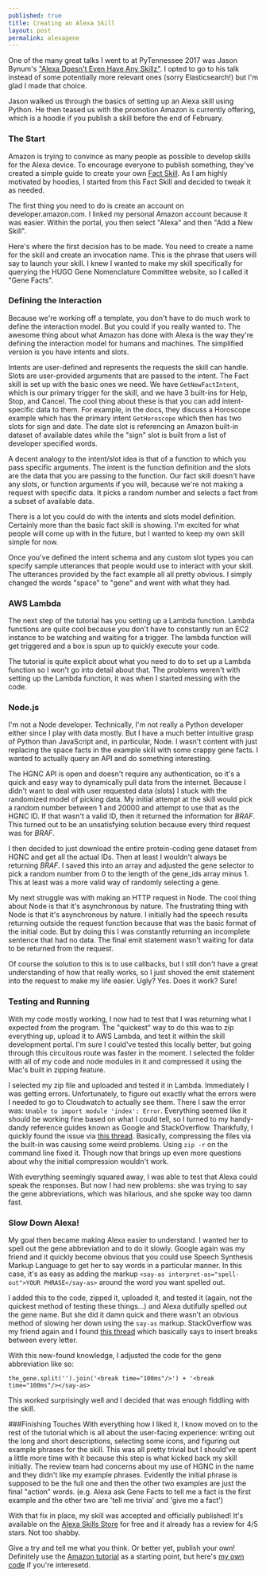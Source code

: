 ```yaml
---
published: true
title: Creating an Alexa Skill
layout: post
permalink: alexagene
---
```

One of the many great talks I went to at PyTennessee 2017 was Jason Bynum's ["Alexa Doesn't Even Have Any Skillz"](https://www.pytennessee.org/schedule/presentation/151/). I opted to go to his talk instead of some potentially more relevant ones (sorry Elasticsearch!) but I'm glad I made that choice.

Jason walked us through the basics of setting up an Alexa skill using Python. He then teased us with the promotion Amazon is currently offering, which is a hoodie if you publish a skill before the end of February.

### The Start
Amazon is trying to convince as many people as possible to develop skills for the Alexa device. To encourage everyone to publish something, they've created a simple guide to create your own [Fact Skill](https://developer.amazon.com/public/solutions/alexa/alexa-skills-kit/content/fact-skill-1). As I am highly motivated by hoodies, I started from this Fact Skill and decided to tweak it as needed.

The first thing you need to do is create an account on developer.amazon.com. I linked my personal Amazon account because it was easier. Within the portal, you then select "Alexa" and then "Add a New Skill".

Here's where the first decision has to be made. You need to create a name for the skill and create an invocation name. This is the phrase that users will say to launch your skill. I knew I wanted to make my skill specifically for querying the HUGO Gene Nomenclature Committee website, so I called it "Gene Facts".

### Defining the Interaction
Because we're working off a template, you don't have to do much work to define the interaction model. But you could if you really wanted to. The awesome thing about what Amazon has done with Alexa is the way they're defining the interaction model for humans and machines. The simplified version is you have intents and slots.

Intents are user-defined and represents the requests the skill can handle. Slots are user-provided arguments that are passed to the intent. The Fact skill is set up with the basic ones we need. We have `GetNewFactIntent`, which is our primary trigger for the skill, and we have 3 built-ins for Help, Stop, and Cancel. The cool thing about these is that you can add intent-specific data to them. For example, in the docs, they discuss a Horoscope example which has the primary intent `GetHoroscope` which then has two slots for sign and date. The date slot is referencing an Amazon built-in dataset of available dates while the "sign" slot is built from a list of developer specified words.

A decent analogy to the intent/slot idea is that of a function to which you pass specific arguments. The intent is the function definition and the slots are the data that you are passing to the function. Our fact skill doesn't have any slots, or function arguments if you will, because we're not making a request with specific data. It picks a random number and selects a fact from a subset of available data.

There is a lot you could do with the intents and slots model definition. Certainly more than the basic fact skill is showing. I'm excited for what people will come up with in the future, but I wanted to keep my own skill simple for now.

Once you've defined the intent schema and any custom slot types you can specify sample utterances that people would use to interact with your skill. The utterances provided by the fact example all all pretty obvious. I simply changed the words "space" to "gene" and went with what they had.

### AWS Lambda
The next step of the tutorial has you setting up a Lambda function. Lambda functions are quite cool because you don't have to constantly run an EC2 instance to be watching and waiting for a trigger. The lambda function will get triggered and a box is spun up to quickly execute your code.

The tutorial is quite explicit about what you need to do to set up a Lambda function so I won't go into detail about that. The problems weren't with setting up the Lambda function, it was when I started messing with the code.

### Node.js
I'm not a Node developer. Technically, I'm not really a Python developer either since I play with data mostly. But I have a much better intuitive grasp of Python than JavaScript and, in particular, Node. I wasn't content with just replacing the space facts in the example skill with some crappy gene facts. I wanted to actually query an API and do something interesting.

The HGNC API is open and doesn't require any authentication, so it's a quick and easy way to dynamically pull data from the internet. Because I didn't want to deal with user requested data (slots) I stuck with the randomized model of picking data. My initial attempt at the skill would pick a random number between 1 and 20000 and attempt to use that as the HGNC ID. If that wasn't a valid ID, then it returned the information for _BRAF_. This turned out to be an unsatisfying solution because every third request was for _BRAF_.

I then decided to just download the entire protein-coding gene dataset from HGNC and get all the actual IDs. Then at least I wouldn't always be returning _BRAF_. I saved this into an array and adjusted the gene selector to pick a random number from 0 to the length of the gene_ids array minus 1. This at least was a more valid way of randomly selecting a gene.

My next struggle was with making an HTTP request in Node. The cool thing about Node is that it's asynchronous by nature. The frustrating thing with Node is that it's asynchronous by nature. I initially had the speech results returning outside the request function because that was the basic format of the initial code. But by doing this I was constantly returning an incomplete sentence that had no data. The final emit statement wasn't waiting for data to be returned from the request.

Of course the solution to this is to use callbacks, but I still don't have a great understanding of how that really works, so I just shoved the emit statement into the request to make my life easier. Ugly? Yes. Does it work? Sure!

### Testing and Running
With my code mostly working, I now had to test that I was returning what I expected from the program. The "quickest" way to do this was to zip everything up, upload it to AWS Lambda, and test it within the skill development portal. I'm sure I could've tested this locally better, but going through this circuitous route was faster in the moment. I selected the folder with all of my code and node modules in it and compressed it using the Mac's built in zipping feature.

I selected my zip file and uploaded and tested it in Lambda. Immediately I was getting errors. Unfortunately, to figure out exactly what the errors were I needed to go to Cloudwatch to actually see them. There I saw the error was: `Unable to import module 'index': Error`. Everything seemed like it should be working fine based on what I could tell, so I turned to my handy-dandy reference guides known as Google and StackOverflow. Thankfully, I quickly found the issue via [this thread](http://stackoverflow.com/questions/41750026/aws-lambda-error-cannot-find-module-var-task-index). Basically, compressing the files via the built-in was causing some weird problems. Using `zip -r` on the command line fixed it. Though now that brings up even more questions about why the initial compression wouldn't work.

With everything seemingly squared away, I was able to test that Alexa could speak the responses. But now I had new problems: she was trying to say the gene abbreviations, which was hilarious, and she spoke way too damn fast.

### Slow Down Alexa!
My goal then became making Alexa easier to understand. I wanted her to spell out the gene abbreviation and to do it slowly. Google again was my friend and it quickly become obvious that you could use Speech Synthesis Markup Language to get her to say words in a particular manner. In this case, it's as easy as adding the markup `<say-as interpret-as="spell-out">YOUR PHRASE</say-as>` around the word you want spelled out.

I added this to the code, zipped it, uploaded it, and tested it (again, not the quickest method of testing these things...) and Alexa dutifully spelled out the gene name. But she did it damn quick and there wasn't an obvious method of slowing her down using the `say-as` markup. StackOverflow was my friend again and I found [this thread](http://stackoverflow.com/questions/37885565/alexa-skill-ssml-talking-speed#) which basically says to insert breaks between every letter.

With this new-found knowledge, I adjusted the code for the gene abbreviation like so:

`the_gene.split('').join('<break time="100ms"/>') + '<break time="100ms"/></say-as>`

This worked surprisingly well and I decided that was enough fiddling with the skill.

###Finishing Touches
With everything how I liked it, I know moved on to the rest of the tutorial which is all about the user-facing experience: writing out the long and short descriptions, selecting some icons, and figuring out example phrases for the skill. This was all pretty trivial but I should've spent a little more time with it because this step is what kicked back my skill initially. The review team had concerns about my use of HGNC in the name and they didn't like my example phrases. Evidently the initial phrase is supposed to be the full one and then the other two examples are just the final "action" words. (e.g. Alexa ask Gene Facts to tell me a fact is the first example and the other two are 'tell me trivia' and 'give me a fact')

With that fix in place, my skill was accepted and officially published! It's available on the [Alexa Skills Store](https://www.amazon.com/Taylor-Murphy-Unofficial-HGNC-Facts/dp/B01N806ZT6/ref=sr_1_1?s=digital-skills&ie=UTF8&qid=1487711634&sr=1-1&keywords=gene+facts) for free and it already has a review for 4/5 stars. Not too shabby.

Give a try and tell me what you think. Or better yet, publish your own! Definitely use the [Amazon tutorial](https://developer.amazon.com/public/solutions/alexa/alexa-skills-kit/content/fact-skill-1) as a starting point, but here's [my own code](https://github.com/tayloramurphy/gene-facts/blob/master/index.js) if you're interesetd.
